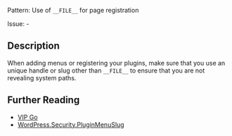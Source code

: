 Pattern: Use of `__FILE__` for page registration

Issue: -

## Description

When adding menus or registering your plugins, make sure that you use an unique handle or slug other than `__FILE__` to ensure that you are not revealing system paths.

## Further Reading

* [VIP Go](https://vip.wordpress.com/documentation/vip-go/code-review-blockers-warnings-notices/#using-__file__-for-page-registration)
* [WordPress.Security.PluginMenuSlug](https://github.com/WordPress/WordPress-Coding-Standards/tree/develop/WordPress/Sniffs/Security/PluginMenuSlugSniff.php)